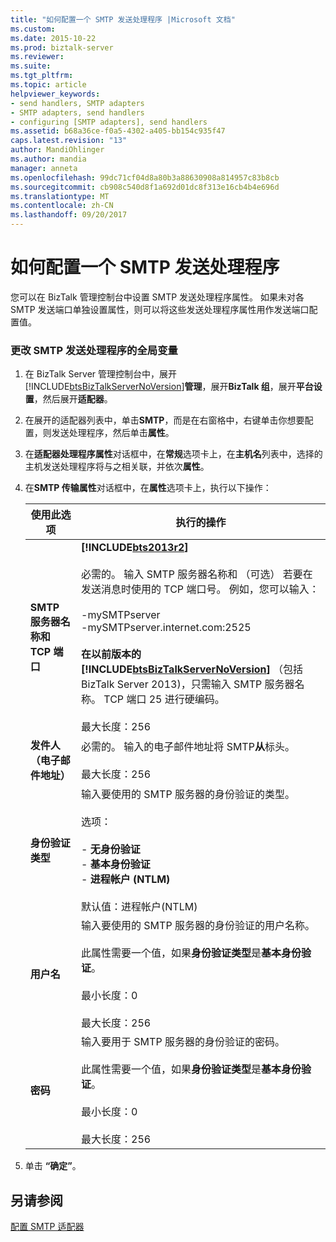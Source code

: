 ```yaml
---
title: "如何配置一个 SMTP 发送处理程序 |Microsoft 文档"
ms.custom: 
ms.date: 2015-10-22
ms.prod: biztalk-server
ms.reviewer: 
ms.suite: 
ms.tgt_pltfrm: 
ms.topic: article
helpviewer_keywords:
- send handlers, SMTP adapters
- SMTP adapters, send handlers
- configuring [SMTP adapters], send handlers
ms.assetid: b68a36ce-f0a5-4302-a405-bb154c935f47
caps.latest.revision: "13"
author: MandiOhlinger
ms.author: mandia
manager: anneta
ms.openlocfilehash: 99dc71cf04d8a80b3a88630908a814957c83b8cb
ms.sourcegitcommit: cb908c540d8f1a692d01dc8f313e16cb4b4e696d
ms.translationtype: MT
ms.contentlocale: zh-CN
ms.lasthandoff: 09/20/2017
---
```

# <a name="how-to-configure-an-smtp-send-handler"></a>如何配置一个 SMTP 发送处理程序
您可以在 BizTalk 管理控制台中设置 SMTP 发送处理程序属性。 如果未对各 SMTP 发送端口单独设置属性，则可以将这些发送处理程序属性用作发送端口配置值。  
  
### <a name="to-change-global-variables-for-an-smtp-send-handler"></a>更改 SMTP 发送处理程序的全局变量  
  
1.  在 BizTalk Server 管理控制台中，展开[!INCLUDE[btsBizTalkServerNoVersion](../includes/btsbiztalkservernoversion-md.md)]**管理**，展开**BizTalk 组**，展开**平台设置**，然后展开**适配器**。  
  
2.  在展开的适配器列表中，单击**SMTP**，而是在右窗格中，右键单击你想要配置，则发送处理程序，然后单击**属性**。  
  
3.  在**适配器处理程序属性**对话框中，在**常规**选项卡上，在**主机名**列表中，选择的主机发送处理程序将与之相关联，并依次**属性**。  
  
4.  在**SMTP 传输属性**对话框中，在**属性**选项卡上，执行以下操作：  
  
    |使用此选项|执行的操作|  
    |--------------|----------------|  
    |**SMTP 服务器名称和 TCP 端口**|**[!INCLUDE[bts2013r2](../includes/bts2013r2-md.md)]**<br /><br /> 必需的。 输入 SMTP 服务器名称和 （可选） 若要在发送消息时使用的 TCP 端口号。 例如，您可以输入：<br /><br /> -mySMTPserver<br />-mySMTPserver.internet.com:2525<br /><br /> **在以前版本的[!INCLUDE[btsBizTalkServerNoVersion](../includes/btsbiztalkservernoversion-md.md)]**  （包括 BizTalk Server 2013)，只需输入 SMTP 服务器名称。 TCP 端口 25 进行硬编码。<br /><br /> 最大长度：256|  
    |**发件人 （电子邮件地址）**|必需的。 输入的电子邮件地址将 SMTP**从**标头。<br /><br /> 最大长度：256|  
    |**身份验证类型**|输入要使用的 SMTP 服务器的身份验证的类型。<br /><br /> 选项：<br /><br /> -   **无身份验证**<br />-   **基本身份验证**<br />-   **进程帐户 (NTLM)**<br /><br /> 默认值：进程帐户(NTLM)|  
    |**用户名**|输入要使用的 SMTP 服务器的身份验证的用户名称。<br /><br /> 此属性需要一个值，如果**身份验证类型**是**基本身份验证**。<br /><br /> 最小长度：0<br /><br /> 最大长度：256|  
    |**密码**|输入要用于 SMTP 服务器的身份验证的密码。<br /><br /> 此属性需要一个值，如果**身份验证类型**是**基本身份验证**。<br /><br /> 最小长度：0<br /><br /> 最大长度：256|  
  
5.  单击 **“确定”**。  
  
## <a name="see-also"></a>另请参阅  
 [配置 SMTP 适配器](../core/configuring-the-smtp-adapter.md)